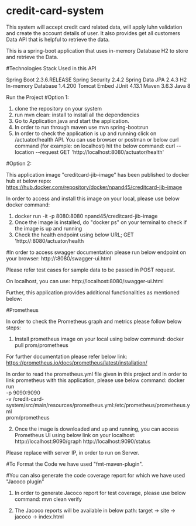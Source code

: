 # credit-card-system
This system will accept credit card related data, will apply luhn validation and create the account details of user. It also provides get all customers Data API that is helpful to retrieve the data.

This is a spring-boot application that uses in-memory Database H2 to store and retrieve the Data.

#Technologies Stack Used in this API

Spring Boot 2.3.6.RELEASE
Spring Security 2.4.2
Spring Data JPA 2.4.3
H2 In-memory Database 1.4.200
Tomcat Embed 
JUnit 4.13.1
Maven 3.6.3
Java 8

Run the Project
#Option 1:

1) clone the repository on your system
2) run mvn clean: install to install all the dependencies
3) Go to Application.java and start the application.
4) In order to run through maven use mvn spring-boot:run
5) In order to check the application is up and running click on /actuator/health API. You can use browser or postman or below curl command (for example: on localhost) hit the below command:
   curl --location --request GET 'http://localhost:8080/actuator/health'


#Option 2:

This application image "creditcard-jib-image" has been published to docker hub at below repo:
https://hub.docker.com/repository/docker/npand45/creditcard-jib-image

In order to access and install this image on your local, please use below docker command:

1) docker run -it -p 8080:8080 npand45/creditcard-jib-image
2) Once the image is installed, do "docker ps" on your terminal to check if the image is up and running 
3) Check the health endpoint using below URL;
   GET 'http://<hostname>:8080/actuator/health
  

#In order to access swagger documentation please run below endpoint on your browser:
http://<hostname>:8080/swagger-ui.html
   
Please refer test cases for sample data to be passed in POST request.

On localhost, you can use:
http://localhost:8080/swagger-ui.html

Further, this application provides additional functionalities as mentioned below:

#Prometheus 

In order to check the Prometheus graph and metrics please follow below steps:

1) Install prometheus image on your local using below command:
docker pull prom/prometheus

For further documentation please refer below link:
https://prometheus.io/docs/prometheus/latest/installation/

In order to read the prometheus.yml file given in this project and in order to link prometheus with this application, please use below command:
docker run \
    -p 9090:9090 \
    -v <path of your workspace>/credit-card-system/src/main/resources/prometheus.yml:/etc/prometheus/prometheus.yml \
    prom/prometheus
  
  2) Once the image is downloaded and up and running, you can access Prometheus UI using below link on your localhost:
  http://localhost:9090/graph
  http://localhost:9090/status
  
  Please replace <localhost> with server IP, in order to run on Server.
  
 #To Format the Code we have used "fmt-maven-plugin". 
 
 #You can also generate the code coverage report for which we have used "Jacoco plugin"
 
 1) In order to generate Jacoco report for test coverage, please use below command:
     mvn clean verify
     
 2) The Jacoco reports will be available in below path:
    target -> site -> jacoco -> index.html


